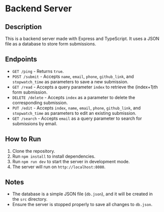 # Backend Server

## Description
This is a backend server made with Express and TypeScript. It uses a JSON file as a database to store form submissions.

## Endpoints
- `GET /ping` - Returns `true`.
- `POST /submit` - Accepts `name`, `email`, `phone`, `github_link`, and `stopwatch_time` as parameters to save a new submission.
- `GET /read` - Accepts a query parameter `index` to retrieve the (index+1)th form submission.
- `DELETE /delete` - Accepts `index` as a parameter to delete the corresponding submission.
- `PUT /edit` - Accepts `index`, `name`, `email`, `phone`, `github_link`, and `stopwatch_time` as parameters to edit an existing submission.
- `GET /search` - Accepts `email` as a query parameter to search for submissions by email.

## How to Run
1. Clone the repository.
2. Run `npm install` to install dependencies.
3. Run `npm run dev` to start the server in development mode.
4. The server will run on `http://localhost:8080`.

## Notes
- The database is a simple JSON file (`db.json`), and it will be created in the `src` directory.
- Ensure the server is stopped properly to save all changes to `db.json`.
